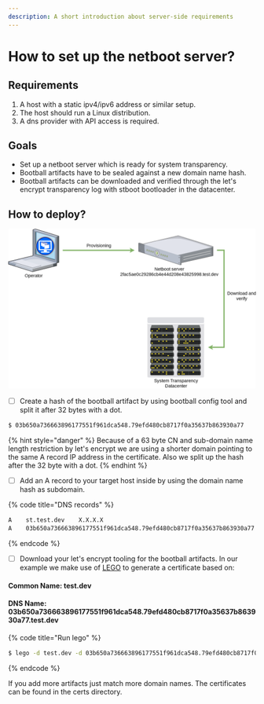 ```yaml
---
description: A short introduction about server-side requirements
---
```


# How to set up the netboot server?

## Requirements

1. A host with a static ipv4/ipv6 address or similar setup.
2. The host should run a Linux distribution.
3. A dns provider with API access is required.

## Goals

* Set up a netboot server which is ready for system transparency.
* Bootball artifacts have to be sealed against a new domain name hash.
* Bootball artifacts can be downloaded and verified through the let's encrypt transparency log with stboot bootloader in the datacenter.

## How to deploy?

![](../.gitbook/assets/netboot%20%282%29.png)



 

* [ ] Create a hash of the bootball artifact by using bootball config tool and split it after 32 bytes with a dot.

```bash
$ 03b650a736663896177551f961dca548.79efd480cb8717f0a35637b863930a77
```

{% hint style="danger" %}
Because of a 63 byte CN and sub-domain name length restriction by let's encrypt we are using a shorter domain pointing to the same A record IP address in the certificate. Also we split up the hash after the 32 byte with a dot.
{% endhint %}

* [ ] Add an A record to your target host inside by using the domain name hash as subdomain.

{% code title="DNS records" %}
```bash
A    st.test.dev    X.X.X.X
A    03b650a736663896177551f961dca548.79efd480cb8717f0a35637b863930a77.test.dev    X.X.X.X
```
{% endcode %}

* [ ] Download your let's encrypt tooling for the bootball artifacts. In our example we make use of [LEGO](https://github.com/go-acme/lego/releases) to generate a certificate based on:

#### Common Name: test.dev

#### DNS Name: 03b650a736663896177551f961dca548.79efd480cb8717f0a35637b863930a77.test.dev

{% code title="Run lego" %}
```bash
$ lego -d test.dev -d 03b650a736663896177551f961dca548.79efd480cb8717f0a35637b863930a77.test.dev -a -m your@email.com --pem --path certs --http run
```
{% endcode %}

If you add more artifacts just match more domain names. The certificates can be found in the certs directory.

